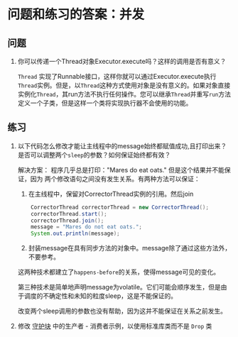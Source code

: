 # 问题和练习的答案：并发

## 问题
1. 你可以传递一个Thread对象Executor.execute吗？这样的调用是否有意义？

    `Thread` 实现了Runnable接口，这样你就可以通过Executor.execute执行`Thread`实例。但是，以`Thread`这种方式使用对象是没有意义的。如果对象直接实例化`Thread`，其run方法不执行任何操作。您可以继承`Thread`并重写`run`方法定义一个子类，但是这样一个类将实现执行器不会使用的功能。
    
## 练习
1. 以下代码怎么修改才能让主线程中的message始终都赋值成功,且打印出来？是否可以调整两个`sleep`的参数？如何保证始终都有效？

    解决方案：
    程序几乎总是打印："Mares do eat oats." 但是这个结果并不能保证，因为 两个修改语句之间没有发生关系。有两种方法可以保证：
    
    1. 在主线程中，保留对CorrectorThread实例的引用。然后join
    ```java
        CorrectorThread correctorThread = new CorrectorThread();
        correctorThread.start();
        correctorThread.join();
        message = "Mares do not eat oats.";
        System.out.println(message);
    ```
    2. 封装message在具有同步方法的对象中。message除了通过这些方法外，不要参考。
    
    这两种技术都建立了`happens-before`的关系，使得message可见的变化。
    
    第三种技术是简单地声明message为volatile。它们可能会顺序发生，但是由于调度的不确定性和未知的粒度sleep，这是不能保证的。
    
    改变两个sleep调用的参数也没有帮助，因为这并不能保证在关系之前发生。
    
2. 修改 [守护块](/content/essential/concurrency/guardmeth.md) 中的生产者 - 消费者示例，以使用标准库类而不是 `Drop` 类




    
